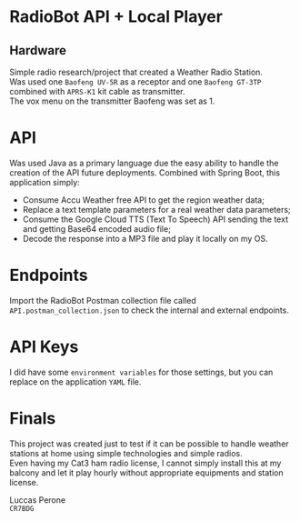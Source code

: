 # RadioBot API + Local Player

## Hardware
Simple radio research/project that created a Weather Radio Station.
<br>
Was used one `Baofeng UV-5R` as a receptor and one `Baofeng GT-3TP` combined with `APRS-K1` kit cable as transmitter.
<br>
The vox menu on the transmitter Baofeng was set as 1.

# API
Was used Java as a primary language due the easy ability to handle the creation of the API future deployments.
Combined with Spring Boot, this application simply:
- Consume Accu Weather free API to get the region weather data;
- Replace a text template parameters for a real weather data parameters;
- Consume the Google Cloud TTS (Text To Speech) API sending the text and getting Base64 encoded audio file;
- Decode the response into a MP3 file and play it locally on my OS.

# Endpoints
Import the RadioBot Postman collection file called `API.postman_collection.json` to check the internal and external endpoints.

# API Keys
I did have some `environment variables` for those settings, but you can replace on the application `YAML` file.

# Finals
This project was created just to test if it can be possible to handle weather stations at home using simple technologies and simple radios.
<br>
Even having my Cat3 ham radio license, I cannot simply install this at my balcony and let it play hourly without appropriate equipments and station license.

Luccas Perone
<br>
`CR7BDG`